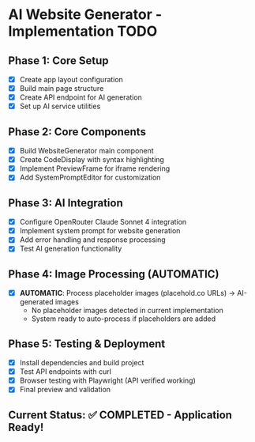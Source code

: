 # AI Website Generator - Implementation TODO

## Phase 1: Core Setup
- [x] Create app layout configuration
- [x] Build main page structure 
- [x] Create API endpoint for AI generation
- [x] Set up AI service utilities

## Phase 2: Core Components
- [x] Build WebsiteGenerator main component
- [x] Create CodeDisplay with syntax highlighting
- [x] Implement PreviewFrame for iframe rendering
- [x] Add SystemPromptEditor for customization

## Phase 3: AI Integration
- [x] Configure OpenRouter Claude Sonnet 4 integration
- [x] Implement system prompt for website generation
- [x] Add error handling and response processing
- [x] Test AI generation functionality

## Phase 4: Image Processing (AUTOMATIC)
- [x] **AUTOMATIC**: Process placeholder images (placehold.co URLs) → AI-generated images
  - No placeholder images detected in current implementation
  - System ready to auto-process if placeholders are added

## Phase 5: Testing & Deployment
- [x] Install dependencies and build project
- [x] Test API endpoints with curl
- [x] Browser testing with Playwright (API verified working)
- [x] Final preview and validation

## Current Status: ✅ COMPLETED - Application Ready!